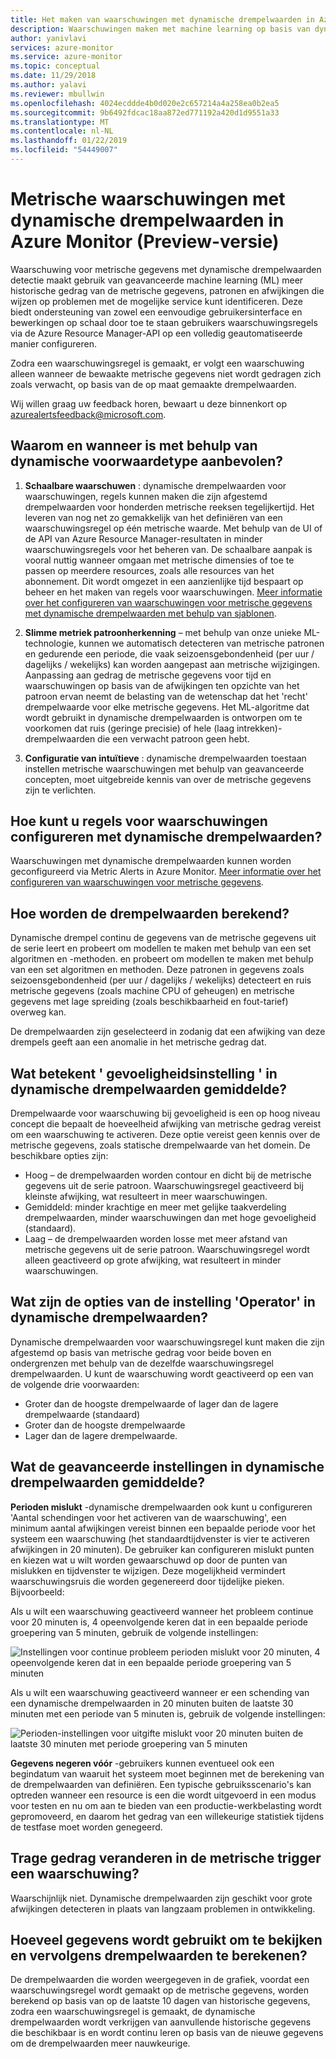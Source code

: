 ```yaml
---
title: Het maken van waarschuwingen met dynamische drempelwaarden in Azure Monitor
description: Waarschuwingen maken met machine learning op basis van dynamische drempelwaarden
author: yanivlavi
services: azure-monitor
ms.service: azure-monitor
ms.topic: conceptual
ms.date: 11/29/2018
ms.author: yalavi
ms.reviewer: mbullwin
ms.openlocfilehash: 4024ecddde4b0d020e2c657214a4a258ea0b2ea5
ms.sourcegitcommit: 9b6492fdcac18aa872ed771192a420d1d9551a33
ms.translationtype: MT
ms.contentlocale: nl-NL
ms.lasthandoff: 01/22/2019
ms.locfileid: "54449007"
---
```

# <a name="metric-alerts-with-dynamic-thresholds-in-azure-monitor-public-preview"></a>Metrische waarschuwingen met dynamische drempelwaarden in Azure Monitor (Preview-versie)

Waarschuwing voor metrische gegevens met dynamische drempelwaarden detectie maakt gebruik van geavanceerde machine learning (ML) meer historische gedrag van de metrische gegevens, patronen en afwijkingen die wijzen op problemen met de mogelijke service kunt identificeren. Deze biedt ondersteuning van zowel een eenvoudige gebruikersinterface en bewerkingen op schaal door toe te staan gebruikers waarschuwingsregels via de Azure Resource Manager-API op een volledig geautomatiseerde manier configureren.

Zodra een waarschuwingsregel is gemaakt, er volgt een waarschuwing alleen wanneer de bewaakte metrische gegevens niet wordt gedragen zich zoals verwacht, op basis van de op maat gemaakte drempelwaarden.

Wij willen graag uw feedback horen, bewaart u deze binnenkort op azurealertsfeedback@microsoft.com.

## <a name="why-and-when-is-using-dynamic-condition-type-recommended"></a>Waarom en wanneer is met behulp van dynamische voorwaardetype aanbevolen?

1. **Schaalbare waarschuwen** : dynamische drempelwaarden voor waarschuwingen, regels kunnen maken die zijn afgestemd drempelwaarden voor honderden metrische reeksen tegelijkertijd. Het leveren van nog net zo gemakkelijk van het definiëren van een waarschuwingsregel op één metrische waarde. Met behulp van de UI of de API van Azure Resource Manager-resultaten in minder waarschuwingsregels voor het beheren van. De schaalbare aanpak is vooral nuttig wanneer omgaan met metrische dimensies of toe te passen op meerdere resources, zoals alle resources van het abonnement. Dit wordt omgezet in een aanzienlijke tijd bespaart op beheer en het maken van regels voor waarschuwingen. [Meer informatie over het configureren van waarschuwingen voor metrische gegevens met dynamische drempelwaarden met behulp van sjablonen](alerts-metric-create-templates.md).

1. **Slimme metriek patroonherkenning** – met behulp van onze unieke ML-technologie, kunnen we automatisch detecteren van metrische patronen en gedurende een periode, die vaak seizoensgebondenheid (per uur / dagelijks / wekelijks) kan worden aangepast aan metrische wijzigingen. Aanpassing aan gedrag de metrische gegevens voor tijd en waarschuwingen op basis van de afwijkingen ten opzichte van het patroon ervan neemt de belasting van de wetenschap dat het 'recht' drempelwaarde voor elke metrische gegevens. Het ML-algoritme dat wordt gebruikt in dynamische drempelwaarden is ontworpen om te voorkomen dat ruis (geringe precisie) of hele (laag intrekken)-drempelwaarden die een verwacht patroon geen hebt.

1. **Configuratie van intuïtieve** : dynamische drempelwaarden toestaan instellen metrische waarschuwingen met behulp van geavanceerde concepten, moet uitgebreide kennis van over de metrische gegevens zijn te verlichten.

## <a name="how-to-configure-alerts-rules-with-dynamic-thresholds"></a>Hoe kunt u regels voor waarschuwingen configureren met dynamische drempelwaarden?

Waarschuwingen met dynamische drempelwaarden kunnen worden geconfigureerd via Metric Alerts in Azure Monitor. [Meer informatie over het configureren van waarschuwingen voor metrische gegevens](alerts-metric.md).

## <a name="how-are-the-thresholds-calculated"></a>Hoe worden de drempelwaarden berekend?

Dynamische drempel continu de gegevens van de metrische gegevens uit de serie leert en probeert om modellen te maken met behulp van een set algoritmen en -methoden. en probeert om modellen te maken met behulp van een set algoritmen en methoden. Deze patronen in gegevens zoals seizoensgebondenheid (per uur / dagelijks / wekelijks) detecteert en ruis metrische gegevens (zoals machine CPU of geheugen) en metrische gegevens met lage spreiding (zoals beschikbaarheid en fout-tarief) overweg kan.

De drempelwaarden zijn geselecteerd in zodanig dat een afwijking van deze drempels geeft aan een anomalie in het metrische gedrag dat.

## <a name="what-does-sensitivity-setting-in-dynamic-thresholds-mean"></a>Wat betekent ' gevoeligheidsinstelling ' in dynamische drempelwaarden gemiddelde?

Drempelwaarde voor waarschuwing bij gevoeligheid is een op hoog niveau concept die bepaalt de hoeveelheid afwijking van metrische gedrag vereist om een waarschuwing te activeren.
Deze optie vereist geen kennis over de metrische gegevens, zoals statische drempelwaarde van het domein. De beschikbare opties zijn:

- Hoog – de drempelwaarden worden contour en dicht bij de metrische gegevens uit de serie patroon. Waarschuwingsregel geactiveerd bij kleinste afwijking, wat resulteert in meer waarschuwingen.
- Gemiddeld: minder krachtige en meer met gelijke taakverdeling drempelwaarden, minder waarschuwingen dan met hoge gevoeligheid (standaard).
- Laag – de drempelwaarden worden losse met meer afstand van metrische gegevens uit de serie patroon. Waarschuwingsregel wordt alleen geactiveerd op grote afwijking, wat resulteert in minder waarschuwingen.

## <a name="what-are-the-operator-setting-options-in-dynamic-thresholds"></a>Wat zijn de opties van de instelling 'Operator' in dynamische drempelwaarden?

Dynamische drempelwaarden voor waarschuwingsregel kunt maken die zijn afgestemd op basis van metrische gedrag voor beide boven en ondergrenzen met behulp van de dezelfde waarschuwingsregel drempelwaarden.
U kunt de waarschuwing wordt geactiveerd op een van de volgende drie voorwaarden:

- Groter dan de hoogste drempelwaarde of lager dan de lagere drempelwaarde (standaard)
- Groter dan de hoogste drempelwaarde
- Lager dan de lagere drempelwaarde.

## <a name="what-do-the-advanced-settings-in-dynamic-thresholds-mean"></a>Wat de geavanceerde instellingen in dynamische drempelwaarden gemiddelde?

**Perioden mislukt** -dynamische drempelwaarden ook kunt u configureren 'Aantal schendingen voor het activeren van de waarschuwing', een minimum aantal afwijkingen vereist binnen een bepaalde periode voor het systeem een waarschuwing (het standaardtijdvenster is vier te activeren afwijkingen in 20 minuten). De gebruiker kan configureren mislukt punten en kiezen wat u wilt worden gewaarschuwd op door de punten van mislukken en tijdvenster te wijzigen. Deze mogelijkheid vermindert waarschuwingsruis die worden gegenereerd door tijdelijke pieken. Bijvoorbeeld:

Als u wilt een waarschuwing geactiveerd wanneer het probleem continue voor 20 minuten is, 4 opeenvolgende keren dat in een bepaalde periode groepering van 5 minuten, gebruik de volgende instellingen:

![Instellingen voor continue probleem perioden mislukt voor 20 minuten, 4 opeenvolgende keren dat in een bepaalde periode groepering van 5 minuten](media/alerts-dynamic-thresholds/0008.png)

Als u wilt een waarschuwing geactiveerd wanneer er een schending van een dynamische drempelwaarden in 20 minuten buiten de laatste 30 minuten met een periode van 5 minuten is, gebruik de volgende instellingen:

![Perioden-instellingen voor uitgifte mislukt voor 20 minuten buiten de laatste 30 minuten met periode groepering van 5 minuten](media/alerts-dynamic-thresholds/0009.png)

**Gegevens negeren vóór** -gebruikers kunnen eventueel ook een begindatum van waaruit het systeem moet beginnen met de berekening van de drempelwaarden van definiëren. Een typische gebruiksscenario's kan optreden wanneer een resource is een die wordt uitgevoerd in een modus voor testen en nu om aan te bieden van een productie-werkbelasting wordt gepromoveerd, en daarom het gedrag van een willekeurige statistiek tijdens de testfase moet worden genegeerd.

## <a name="will-slow-behavior-change-in-the-metric-trigger-an-alert"></a>Trage gedrag veranderen in de metrische trigger een waarschuwing?

Waarschijnlijk niet. Dynamische drempelwaarden zijn geschikt voor grote afwijkingen detecteren in plaats van langzaam problemen in ontwikkeling.

## <a name="how-much-data-is-used-to-preview-and-then-calculate-thresholds"></a>Hoeveel gegevens wordt gebruikt om te bekijken en vervolgens drempelwaarden te berekenen?

De drempelwaarden die worden weergegeven in de grafiek, voordat een waarschuwingsregel wordt gemaakt op de metrische gegevens, worden berekend op basis van op de laatste 10 dagen van historische gegevens, zodra een waarschuwingsregel is gemaakt, de dynamische drempelwaarden wordt verkrijgen van aanvullende historische gegevens die beschikbaar is en wordt continu leren op basis van de nieuwe gegevens om de drempelwaarden meer nauwkeurige.
